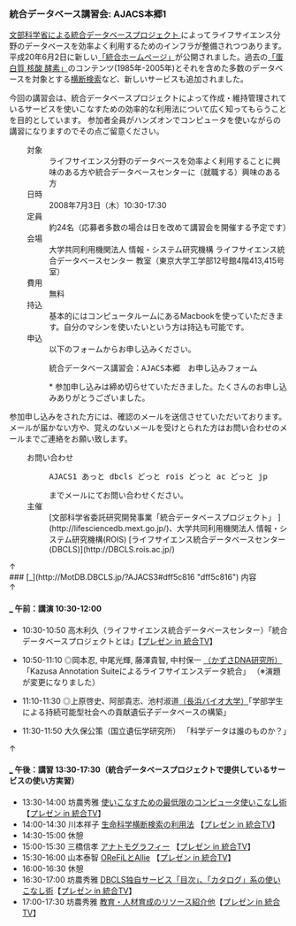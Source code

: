 ###  統合データベース講習会: AJACS本郷1  

[文部科学省による統合データベースプロジェクト ](http://lifesciencedb.mext.go.jp/)によってライフサイエンス分野のデータベースを効率よく利用するためのインフラが整備されつつあります。
平成20年6月2日に新しい[「統合ホームページ」](http://lifesciencedb.jp/)が公開されました。過去の[「蛋白質 核酸 酵素」](http://www.kyoritsu-pub.co.jp/pne/)のコンテンツ(1985年-2005年)とそれを含めた多数のデータベースを対象とする[横断検索](http://lifesciencedb.jp/dbsearch/)など、新しいサービスも追加されました。

今回の講習会は、統合データベースプロジェクトによって作成・維持管理されているサービスを使いこなすための効率的な利用法について広く知ってもらうことを目的としています。
参加者全員がハンズオンでコンピュータを使いながらの講習になりますのでその点ご留意ください。

<dl class="list1" style="padding-left:16px;margin-left:16px">
<dt>対象</dt>
<dd>ライフサイエンス分野のデータベースを効率よく利用することに興味のある方や統合データベースセンターに（就職する）興味のある方</dd>
<dt>日時</dt>
<dd>2008年7月3日（木）10:30-17:30</dd>
<dt>定員</dt>
<dd>約24名（応募者多数の場合は日を改めて講習会を開催する予定です）</dd>
<dt>会場</dt>
<dd>大学共同利用機関法人 情報・システム研究機構 ライフサイエンス統合データベースセンター 教室（東京大学工学部12号館4階413,415号室）</dd>
<dt>費用</dt>
<dd>無料</dd>
<dt>持込</dt>
<dd>基本的にはコンピュータルームにあるMacbookを使っていただきます。自分のマシンを使いたいという方は持込も可能です。</dd>
<dt>申込</dt>
<dd>以下のフォームからお申し込みください。
<pre>
統合データベース講習会：AJACS本郷　お申し込みフォーム
</pre>
 * 参加申し込みは締め切らせていただきました。たくさんのお申し込みありがとうございました。</dd>
</dl>
参加申し込みをされた方には、確認のメールを送信させていただいております。メールが届かない方や、覚えのないメールを受けとられた方はお問い合わせのメールまでご連絡をお願い致します。
<dl class="list1" style="padding-left:16px;margin-left:16px">
<dt>お問い合わせ</dt>
<dd>
<pre>
AJACS1 あっと dbcls どっと rois どっと ac どっと jp
</pre>
までメールにてお問い合わせください。
</dd>
<dt>主催</dt>
<dd>[文部科学省委託研究開発事業「統合データベースプロジェクト」 ](http://lifesciencedb.mext.go.jp/)、大学共同利用機関法人 情報・システム研究機構(ROIS) [ライフサイエンス統合データベースセンター(DBCLS)](http://DBCLS.rois.ac.jp/)</dd>
</dl>
<div class="jumpmenu">↑</div>
### [_](http://MotDB.DBCLS.jp/?AJACS3#dff5c816 "dff5c816") 内容  

<div class="jumpmenu">↑</div>

#### [_](http://MotDB.DBCLS.jp/?AJACS3#x271959e "x271959e") 午前：講演 10:30-12:00  

* 10:30-10:50 高木利久（ライフサイエンス統合データベースセンター）「統合データベースプロジェクトとは」【[プレゼン in 統合TV](http://togotv.dbcls.jp/20080729.html)】

* 10:50-11:10 ◎岡本忍, 中尾光輝, 藤澤貴智, 中村保一 [（かずさDNA研究所）](http://navi.kazusa.or.jp/profile/extended.php?profile_name=ynlab) 「Kazusa Annotation Suiteによるライフサイエンスデータ統合」 （※演題が変更になりました）
* 11:10-11:30 ◎上原啓史、阿部貴志、池村淑道[（長浜バイオ大学）](http://dbcls.nagahama-i-bio.ac.jp/)「学部学生による持続可能型社会への貢献遺伝子データベースの構築」
* 11:30-11:50 大久保公策（国立遺伝学研究所） 「科学データは誰のものか？」

<div class="jumpmenu">↑</div>

#### [_](http://MotDB.DBCLS.jp/?AJACS3#ue28d741 "ue28d741") 午後：講習 13:30-17:30（統合データベースプロジェクトで提供しているサービスの使い方実習）  

* 13:30-14:00 坊農秀雅 [使いこなすための最低限のコンピュータ使いこなし術](http://MotDB.DBCLS.jp/?AJACS3%2FBono1 "AJACS3/Bono1 (3651d)") 【[プレゼン in 統合TV](http://togotv.dbcls.jp/20080730.html)】
* 14:00-14:30 川本祥子 [生命科学横断検索の利用法](http://MotDB.DBCLS.jp/?AJACS3%2Fkawamoto "AJACS3/kawamoto (3650d)") 【[プレゼン in 統合TV](http://togotv.dbcls.jp/20080731.html)】
* 14:30-15:00 休憩
* 15:00-15:30 三橋信孝 [アナトモグラフィー](http://MotDB.DBCLS.jp/?AJACS3%2Fmitsuhashi "AJACS3/mitsuhashi (3646d)") 【[プレゼン in 統合TV](http://togotv.dbcls.jp/20080804.html)】
* 15:30-16:00 山本泰智 [OReFiLとAllie](http://MotDB.DBCLS.jp/?AJACS3%2Fyayamamo1 "AJACS3/yayamamo1 (3646d)") 【[プレゼン in 統合TV](http://togotv.dbcls.jp/20080805.html)】
* 16:00-16:30 休憩
* 16:30-17:00 坊農秀雅 [DBCLS独自サービス「目次」、「カタログ」系の使いこなし術](http://MotDB.DBCLS.jp/?AJACS3%2FBono2 "AJACS3/Bono2 (3650d)")【[プレゼン in 統合TV](http://togotv.dbcls.jp/20080806.html)】
* 17:00-17:30 坊農秀雅 [教育・人材育成のリソース紹介他](http://MotDB.DBCLS.jp/?AJACS3%2FBono3 "AJACS3/Bono3 (3650d)")【[プレゼン in 統合TV](http://togotv.dbcls.jp/20080806.html)】
